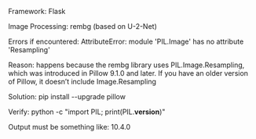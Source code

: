Framework: Flask

Image Processing:
rembg (based on U-2-Net)

Errors if encountered:
AttributeError: module 'PIL.Image' has no attribute 'Resampling'

Reason: happens because the rembg library uses PIL.Image.Resampling, which was introduced 
in Pillow 9.1.0 and later. If you have an older version of Pillow, it doesn’t include Image.Resampling

Solution:
pip install --upgrade pillow

Verify:
python -c "import PIL; print(PIL.__version__)"

Output must be something like: 10.4.0


